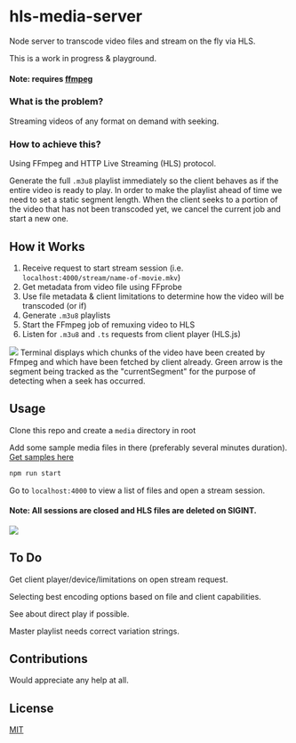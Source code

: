 # hls-media-server

Node server to transcode video files and stream on the fly via HLS.

This is a work in progress & playground.

#### Note: requires **[ffmpeg](http://ffmpeg.org)**

### What is the problem?
Streaming videos of any format on demand with seeking.

### How to achieve this?
Using FFmpeg and HTTP Live Streaming (HLS) protocol.


Generate the full `.m3u8` playlist immediately so the client behaves as if the entire video is ready to play. In order to make the playlist ahead of time we need to set a static segment length. When the client seeks to a portion of the video that has not been transcoded yet, we cancel the current job and start a new one.

## How it Works
1. Receive request to start stream session (i.e. `localhost:4000/stream/name-of-movie.mkv`)
2. Get metadata from video file using FFprobe
3. Use file metadata & client limitations to determine how the video will be transcoded (or if)
4. Generate `.m3u8` playlists
5. Start the FFmpeg job of remuxing video to HLS
6. Listen for `.m3u8` and `.ts` requests from client player (HLS.js)


<img src="https://raw.githubusercontent.com/mcoop320/hls-media-server/master/samples/terminal_seeking.png" />
Terminal displays which chunks of the video have been created by Ffmpeg and which have been fetched by client already. Green arrow is the segment being tracked as the "currentSegment" for the purpose of detecting when a seek has occurred.


## Usage

Clone this repo and create a `media` directory in root

Add some sample media files in there (preferably several minutes duration). [Get samples here](https://filesamples.com/categories/video/)

```bash
npm run start
```

Go to `localhost:4000` to view a list of files and open a stream session.

#### Note: All sessions are closed and HLS files are deleted on SIGINT.


<img src="https://raw.githubusercontent.com/mcoop320/hls-media-server/master/samples/terminal_full.png" />


## To Do

Get client player/device/limitations on open stream request.

Selecting best encoding options based on file and client capabilities.

See about direct play if possible.

Master playlist needs correct variation strings.

## Contributions

Would appreciate any help at all.

## License
[MIT](https://choosealicense.com/licenses/mit/)